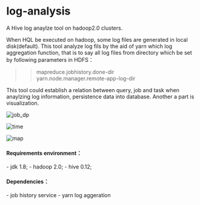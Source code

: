 log-analysis
===
A Hive log anaylze tool on hadoop2.0 clusters.

When HQL be executed on hadoop, some log files are generated in local disk(default). This tool analyze log fils by the aid of yarn which log aggregation function, that is to say all log files from directory which be set by following parameters in HDFS：
>>mapreduce.jobhistory.done-dir</br>
>>yarn.node.manager.remote-app-log-dir

This tool could establish a relation between query, job and task when anaylzing log information, persistence data into database. Another a part is visualization.

![job_dp](https://cloud.githubusercontent.com/assets/4024711/8325309/f940eed2-1a8a-11e5-9fb6-8def365ec1fd.png)

![time](https://cloud.githubusercontent.com/assets/4024711/8325312/011fa670-1a8b-11e5-9f0f-64b7c431b9f6.png)

![map](https://cloud.githubusercontent.com/assets/4024711/8325313/023c71d2-1a8b-11e5-9925-6a2df842a01a.png)

<h4>Requirements environment：</h4>
- jdk 1.8;
- hadoop 2.0;
- hive 0.12;

<h4>Dependencies：</h4>
- job history service
- yarn log aggeration 
